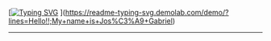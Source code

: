 [[![Typing SVG](https://readme-typing-svg.demolab.com/?lines=First+line+of+text;Second+line+of+text)](https://git.io/typing-svg)
](https://readme-typing-svg.demolab.com/demo/?lines=Hello!!;My+name+is+Jos%C3%A9+Gabriel)

---------------------------------------------------------------------------------------------------------------------------------
